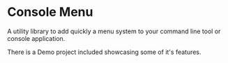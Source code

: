 # Console Menu
A utility library to add quickly a menu system to your command line tool or console application.




There is a Demo project included showcasing some of it's features.
